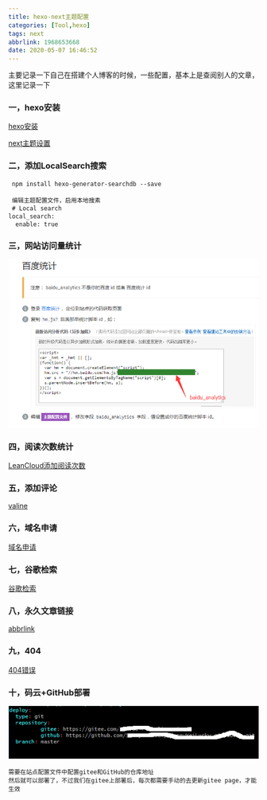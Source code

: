 ```yaml
---
title: hexo-next主题配置
categories: [Tool,hexo]
tags: next
abbrlink: 1968653668
date: 2020-05-07 16:46:52
---
```




主要记录一下自己在搭建个人博客的时候，一些配置，基本上是查阅别人的文章，这里记录一下

### 一，hexo安装

[hexo安装](https://www.jianshu.com/p/eded1dd2d794)

[next主题设置](https://www.jianshu.com/p/b20fc983005f)



### 二，添加LocalSearch搜索

~~~
 npm install hexo-generator-searchdb --save
 
 编辑主题配置文件，启用本地搜素
 # Local search
local_search:
  enable: true
~~~

### 三，网站访问量统计

![baidu.png](/images/blog/baidu.png)

### 四，阅读次数统计

[LeanCloud添加阅读次数](https://www.cnblogs.com/lijianming180/p/12433189.html)

### 五，添加评论

[valine](https://blog.csdn.net/jiunian_2761/article/details/97388997)

### 六，域名申请

[域名申请](https://blog.csdn.net/linshuhe1/article/details/73013730)

### 七，谷歌检索

[谷歌检索](https://www.itrhx.com/2019/09/17/A48-submit-search-engine-inclusion/)

### 八，永久文章链接

[abbrlink](https://www.jianshu.com/p/c7de2ae59975)

### 九，404

[404错误](https://www.jianshu.com/p/2349c763cc02)

### 十，码云+GitHub部署

![gitee.png](/images/blog/gitee.png)

~~~
需要在站点配置文件中配置gitee和GitHub的仓库地址
然后就可以部署了，不过我们在gitee上部署后，每次都需要手动的去更新gitee page，才能生效
~~~

